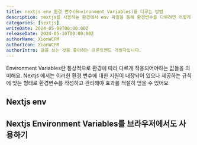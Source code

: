 ```yaml
---
title: nextjs env 환경 변수(Environment Variables)를 다루는 방법
description: nextjs를 사용하는 환경에서 env 파일을 통해 환경변수를 다루려면 어떻게 해야할까?
categories: [nextjs]
writeDate: 2024-05-08T00:00:00Z
releaseDate: 2024-05-10T00:00:00Z
authorName: XionWCFM
authorIcon: XionWCFM
authorIntro: 글을 쓰는 것을 좋아하는 프론트엔드 개발자입니다.
---
```


Environment Variables란 통상적으로 환경에 따라 다르게 적용되어야하는 값들을 의미해요. Nextjs 에서는 이러한 환경 변수에 대한 지원이 내장되어 있으나 제공하는 규칙에 맞는 형태로 환경변수를 작성하고 관리해야 효과를 적절히 얻을 수 있어요

## Nextjs env


## Nextjs Environment Variables를 브라우저에서도 사용하기

##